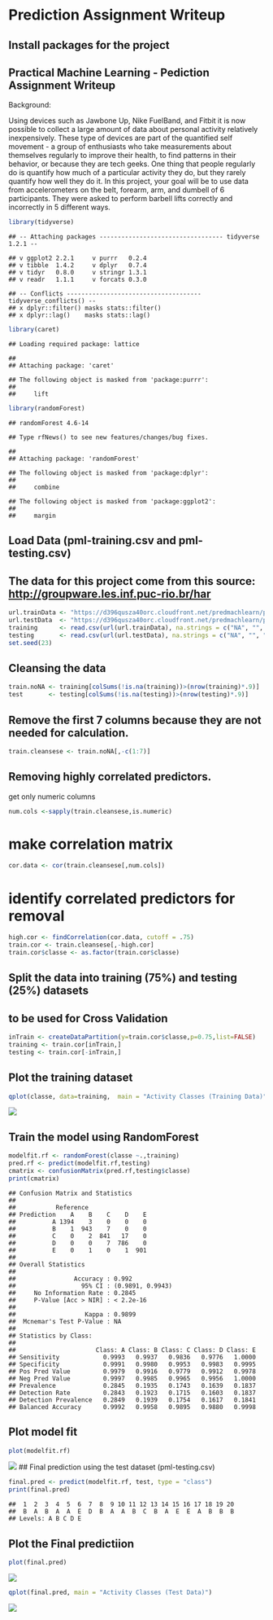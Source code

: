 Prediction Assignment Writeup
================

Install packages for the project
--------------------------------

Practical Machine Learning - Pediction Assignment Writeup
---------------------------------------------------------

Background:

Using devices such as Jawbone Up, Nike FuelBand, and Fitbit it is now possible to collect a large amount of data about personal activity relatively inexpensively. These type of devices are part of the quantified self movement - a group of enthusiasts who take measurements about themselves regularly to improve their health, to find patterns in their behavior, or because they are tech geeks. One thing that people regularly do is quantify how much of a particular activity they do, but they rarely quantify how well they do it. In this project, your goal will be to use data from accelerometers on the belt, forearm, arm, and dumbell of 6 participants. They were asked to perform barbell lifts correctly and incorrectly in 5 different ways.

``` r
library(tidyverse)
```

    ## -- Attaching packages ---------------------------------- tidyverse 1.2.1 --

    ## v ggplot2 2.2.1     v purrr   0.2.4
    ## v tibble  1.4.2     v dplyr   0.7.4
    ## v tidyr   0.8.0     v stringr 1.3.1
    ## v readr   1.1.1     v forcats 0.3.0

    ## -- Conflicts ------------------------------------- tidyverse_conflicts() --
    ## x dplyr::filter() masks stats::filter()
    ## x dplyr::lag()    masks stats::lag()

``` r
library(caret)
```

    ## Loading required package: lattice

    ## 
    ## Attaching package: 'caret'

    ## The following object is masked from 'package:purrr':
    ## 
    ##     lift

``` r
library(randomForest)
```

    ## randomForest 4.6-14

    ## Type rfNews() to see new features/changes/bug fixes.

    ## 
    ## Attaching package: 'randomForest'

    ## The following object is masked from 'package:dplyr':
    ## 
    ##     combine

    ## The following object is masked from 'package:ggplot2':
    ## 
    ##     margin

Load Data (pml-training.csv and pml-testing.csv)
------------------------------------------------

The data for this project come from this source: <http://groupware.les.inf.puc-rio.br/har>
------------------------------------------------------------------------------------------

``` r
url.trainData <- "https://d396qusza40orc.cloudfront.net/predmachlearn/pml-training.csv"
url.testData  <- "https://d396qusza40orc.cloudfront.net/predmachlearn/pml-testing.csv"
training      <- read.csv(url(url.trainData), na.strings = c("NA", "", "#DIV0!"))
testing       <- read.csv(url(url.testData), na.strings = c("NA", "", "#DIV0!"))
set.seed(23)
```

Cleansing the data
------------------

``` r
train.noNA <- training[colSums(!is.na(training))>(nrow(training)*.9)]
test       <- testing[colSums(!is.na(testing))>(nrow(testing)*.9)]
```

Remove the first 7 columns because they are not needed for calculation.
-----------------------------------------------------------------------

``` r
train.cleansese <- train.noNA[,-c(1:7)]
```

Removing highly correlated predictors.
--------------------------------------

get only numeric columns

``` r
num.cols <-sapply(train.cleansese,is.numeric)
```

make correlation matrix
=======================

``` r
cor.data <- cor(train.cleansese[,num.cols])
```

identify correlated predictors for removal
==========================================

``` r
high.cor <- findCorrelation(cor.data, cutoff = .75)
train.cor <- train.cleansese[,-high.cor]
train.cor$classe <- as.factor(train.cor$classe)
```

Split the data into training (75%) and testing (25%) datasets
-------------------------------------------------------------

to be used for Cross Validation
-------------------------------

``` r
inTrain <- createDataPartition(y=train.cor$classe,p=0.75,list=FALSE)
training <- train.cor[inTrain,]
testing <- train.cor[-inTrain,]
```

Plot the training dataset
-------------------------

``` r
qplot(classe, data=training,  main = "Activity Classes (Training Data)")
```

![](Prediction_Assignment_Writeup_files/figure-markdown_github/unnamed-chunk-9-1.png)

Train the model using RandomForest
----------------------------------

``` r
modelfit.rf <- randomForest(classe ~.,training)
pred.rf <- predict(modelfit.rf,testing)
cmatrix <- confusionMatrix(pred.rf,testing$classe)
print(cmatrix)
```

    ## Confusion Matrix and Statistics
    ## 
    ##           Reference
    ## Prediction    A    B    C    D    E
    ##          A 1394    3    0    0    0
    ##          B    1  943    7    0    0
    ##          C    0    2  841   17    0
    ##          D    0    0    7  786    0
    ##          E    0    1    0    1  901
    ## 
    ## Overall Statistics
    ##                                           
    ##                Accuracy : 0.992           
    ##                  95% CI : (0.9891, 0.9943)
    ##     No Information Rate : 0.2845          
    ##     P-Value [Acc > NIR] : < 2.2e-16       
    ##                                           
    ##                   Kappa : 0.9899          
    ##  Mcnemar's Test P-Value : NA              
    ## 
    ## Statistics by Class:
    ## 
    ##                      Class: A Class: B Class: C Class: D Class: E
    ## Sensitivity            0.9993   0.9937   0.9836   0.9776   1.0000
    ## Specificity            0.9991   0.9980   0.9953   0.9983   0.9995
    ## Pos Pred Value         0.9979   0.9916   0.9779   0.9912   0.9978
    ## Neg Pred Value         0.9997   0.9985   0.9965   0.9956   1.0000
    ## Prevalence             0.2845   0.1935   0.1743   0.1639   0.1837
    ## Detection Rate         0.2843   0.1923   0.1715   0.1603   0.1837
    ## Detection Prevalence   0.2849   0.1939   0.1754   0.1617   0.1841
    ## Balanced Accuracy      0.9992   0.9958   0.9895   0.9880   0.9998

Plot model fit
--------------

``` r
plot(modelfit.rf)
```

![](Prediction_Assignment_Writeup_files/figure-markdown_github/unnamed-chunk-11-1.png) \#\# Final prediction using the test dataset (pml-testing.csv)

``` r
final.pred <- predict(modelfit.rf, test, type = "class")
print(final.pred)
```

    ##  1  2  3  4  5  6  7  8  9 10 11 12 13 14 15 16 17 18 19 20 
    ##  B  A  B  A  A  E  D  B  A  A  B  C  B  A  E  E  A  B  B  B 
    ## Levels: A B C D E

Plot the Final predictiion
--------------------------

``` r
plot(final.pred)
```

![](Prediction_Assignment_Writeup_files/figure-markdown_github/unnamed-chunk-13-1.png)

``` r
qplot(final.pred, main = "Activity Classes (Test Data)")
```

![](Prediction_Assignment_Writeup_files/figure-markdown_github/unnamed-chunk-13-2.png)
